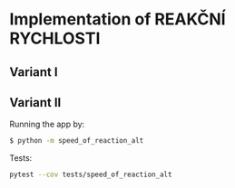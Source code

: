 # Implementation of REAKČNÍ RYCHLOSTI

## Variant I

## Variant II

Running the app by:
```bash
$ python -m speed_of_reaction_alt
```

Tests:
```bash
pytest --cov tests/speed_of_reaction_alt
```